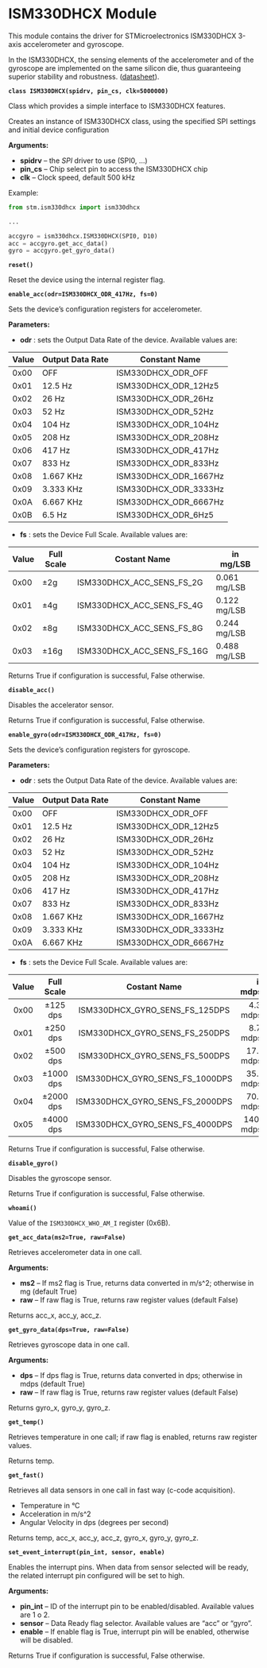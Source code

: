 # ISM330DHCX Module

This module contains the driver for STMicroelectronics ISM330DHCX 3-axis accelerometer and gyroscope.

In the ISM330DHCX, the sensing elements of the accelerometer and of the gyroscope are implemented on the same silicon die, thus guaranteeing superior stability and robustness. ([datasheet](https://www.st.com/resource/en/datasheet/ism330dhcx.pdf)).


**`class ISM330DHCX(spidrv, pin_cs, clk=5000000)`**

Class which provides a simple interface to ISM330DHCX features.

Creates an instance of ISM330DHCX class, using the specified SPI settings
and initial device configuration


**Arguments:**

    
* **spidrv** – the *SPI* driver to use (SPI0, …)
* **pin_cs** – Chip select pin to access the ISM330DHCX chip
* **clk** – Clock speed, default 500 kHz


Example:

```py
from stm.ism330dhcx import ism330dhcx

...

accgyro = ism330dhcx.ISM330DHCX(SPI0, D10)
acc = accgyro.get_acc_data()
gyro = accgyro.get_gyro_data()
```

**`reset()`**

Reset the device using the internal register flag.


**`enable_acc(odr=ISM330DHCX_ODR_417Hz, fs=0)`**

Sets the device’s configuration registers for accelerometer.

**Parameters:**


* **odr** : sets the Output Data Rate of the device. Available values are:

| Value | Output Data Rate | Constant Name         |
|-------|------------------|-----------------------|
| 0x00  | OFF              | ISM330DHCX_ODR_OFF    |
| 0x01  | 12.5 Hz          | ISM330DHCX_ODR_12Hz5  |
| 0x02  | 26 Hz            | ISM330DHCX_ODR_26Hz   |
| 0x03  | 52 Hz            | ISM330DHCX_ODR_52Hz   |
| 0x04  | 104 Hz           | ISM330DHCX_ODR_104Hz  |
| 0x05  | 208 Hz           | ISM330DHCX_ODR_208Hz  |
| 0x06  | 417 Hz           | ISM330DHCX_ODR_417Hz  |
| 0x07  | 833 Hz           | ISM330DHCX_ODR_833Hz  |
| 0x08  | 1.667 KHz        | ISM330DHCX_ODR_1667Hz |
| 0x09  | 3.333 KHz        | ISM330DHCX_ODR_3333Hz |
| 0x0A  | 6.667 KHz        | ISM330DHCX_ODR_6667Hz |
| 0x0B  | 6.5 Hz           | ISM330DHCX_ODR_6Hz5   |

* **fs** : sets the Device Full Scale. Available values are:

| Value | Full Scale | Costant Name               | in mg/LSB    |
|-------|------------|----------------------------|--------------|
| 0x00  | ±2g        | ISM330DHCX_ACC_SENS_FS_2G  | 0.061 mg/LSB |
| 0x01  | ±4g        | ISM330DHCX_ACC_SENS_FS_4G  | 0.122 mg/LSB |
| 0x02  | ±8g        | ISM330DHCX_ACC_SENS_FS_8G  | 0.244 mg/LSB |
| 0x03  | ±16g       | ISM330DHCX_ACC_SENS_FS_16G | 0.488 mg/LSB |

Returns True if configuration is successful, False otherwise.


**`disable_acc()`**

Disables the accelerator sensor.

Returns True if configuration is successful, False otherwise.


**`enable_gyro(odr=ISM330DHCX_ODR_417Hz, fs=0)`**

Sets the device’s configuration registers for gyroscope.

**Parameters:**


* **odr** : sets the Output Data Rate of the device. Available values are:

| Value | Output Data Rate | Constant Name         |
|-------|------------------|-----------------------|
| 0x00  | OFF              | ISM330DHCX_ODR_OFF    |
| 0x01  | 12.5 Hz          | ISM330DHCX_ODR_12Hz5  |
| 0x02  | 26 Hz            | ISM330DHCX_ODR_26Hz   |
| 0x03  | 52 Hz            | ISM330DHCX_ODR_52Hz   |
| 0x04  | 104 Hz           | ISM330DHCX_ODR_104Hz  |
| 0x05  | 208 Hz           | ISM330DHCX_ODR_208Hz  |
| 0x06  | 417 Hz           | ISM330DHCX_ODR_417Hz  |
| 0x07  | 833 Hz           | ISM330DHCX_ODR_833Hz  |
| 0x08  | 1.667 KHz        | ISM330DHCX_ODR_1667Hz |
| 0x09  | 3.333 KHz        | ISM330DHCX_ODR_3333Hz |
| 0x0A  | 6.667 KHz        | ISM330DHCX_ODR_6667Hz |

* **fs** : sets the Device Full Scale. Available values are:

| Value | Full Scale |           Costant Name          |    in mdps/LSB   |
|:-----:|:----------:|:-------------------------------:|:----------------:|
| 0x00  | ±125 dps   | ISM330DHCX_GYRO_SENS_FS_125DPS  | 4.375 mdps/LSB   |
| 0x01  | ±250 dps   | ISM330DHCX_GYRO_SENS_FS_250DPS  | 8.750 mdps/LSB   |
| 0x02  | ±500 dps   | ISM330DHCX_GYRO_SENS_FS_500DPS  | 17.500 mdps/LSB  |
| 0x03  | ±1000 dps  | ISM330DHCX_GYRO_SENS_FS_1000DPS | 35.000 mdps/LSB  |
| 0x04  | ±2000 dps  | ISM330DHCX_GYRO_SENS_FS_2000DPS | 70.000 mdps/LSB  |
| 0x05  | ±4000 dps  | ISM330DHCX_GYRO_SENS_FS_4000DPS | 140.000 mdps/LSB |

Returns True if configuration is successful, False otherwise.


**`disable_gyro()`**

Disables the gyroscope sensor.

Returns True if configuration is successful, False otherwise.


**`whoami()`**

Value of the ```ISM330DHCX_WHO_AM_I``` register (0x6B).


**`get_acc_data(ms2=True, raw=False)`**

Retrieves accelerometer data in one call.


**Arguments:**

    
* **ms2** – If ms2 flag is True, returns data converted in m/s^2; otherwise in mg (default True)
* **raw** – If raw flag is True, returns raw register values (default False)


Returns acc_x, acc_y, acc_z.


**`get_gyro_data(dps=True, raw=False)`**

Retrieves gyroscope data in one call.


**Arguments:**

    
* **dps** – If dps flag is True, returns data converted in dps; otherwise in mdps (default True)
* **raw** – If raw flag is True, returns raw register values (default False)


Returns gyro_x, gyro_y, gyro_z.

**`get_temp()`**

Retrieves temperature in one call; if raw flag is enabled, returns raw register values.

Returns temp.


**`get_fast()`**

Retrieves all data sensors in one call in fast way (c-code acquisition).


* Temperature in °C
* Acceleration in m/s^2
* Angular Velocity in dps (degrees per second)

Returns temp, acc_x, acc_y, acc_z, gyro_x, gyro_y, gyro_z.


**`set_event_interrupt(pin_int, sensor, enable)`**

Enables the interrupt pins. When data from sensor selected will be ready, the related interrupt pin configured will be set to high.


**Arguments:**

    
* **pin_int** – ID of the interrupt pin to be enabled/disabled. Available values are 1 o 2.
* **sensor** – Data Ready flag selector. Available values are “acc” or “gyro”.
* **enable** – If enable flag is True, interrupt pin will be enabled, otherwise will be disabled.


Returns True if configuration is successful, False otherwise.
<!--stackedit_data:
eyJoaXN0b3J5IjpbODIwMjU0MDk5XX0=
-->
